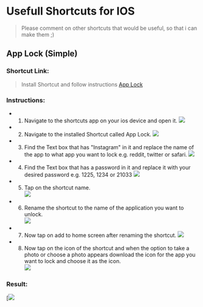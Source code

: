 # Usefull Shortcuts for IOS
>Please comment on other shortcuts that would be useful, so that i can make them ;)
## App Lock (Simple)
### Shortcut Link:
>Install Shortcut and follow instructions
[App Lock](https://www.icloud.com/shortcuts/956bc6b7df034b868118b70dfebb8418)

### Instructions:
 - 1. Navigate to the shortcuts app on your ios device and open it.
   ![](https://github.com/LofteaO/Usefull-Shortcuts/blob/aec4acf43bdc51e3ac2d3b3a0c865fb59846a3b9/Images/image0.png)

- 2. Navigate to the installed Shortcut called App Lock.
   ![](https://github.com/LofteaO/Usefull-Shortcuts/blob/aec4acf43bdc51e3ac2d3b3a0c865fb59846a3b9/Images/image1.png)

- 3. Find the Text box that has "Instagram" in it and replace the name of the app to what app you want to lock e.g. reddit, twitter or safari.
   ![](https://github.com/LofteaO/Usefull-Shortcuts/blob/aec4acf43bdc51e3ac2d3b3a0c865fb59846a3b9/Images/IMG_6838.PNG)

- 4. Find the Text box that has a password in it and replace it with your desired password e.g. 1225, 1234 or 21033
   ![](https://github.com/LofteaO/Usefull-Shortcuts/blob/aec4acf43bdc51e3ac2d3b3a0c865fb59846a3b9/Images/IMG_6839.PNG)

-  5. Tap on the shortcut name.    
   ![](https://github.com/LofteaO/Usefull-Shortcuts/blob/aec4acf43bdc51e3ac2d3b3a0c865fb59846a3b9/Images/IMG_6840.PNG)

- 6. Rename the shortcut to the name of the application you want to unlock.   
  ![](https://github.com/LofteaO/Usefull-Shortcuts/blob/aec4acf43bdc51e3ac2d3b3a0c865fb59846a3b9/Images/IMG_6843.PNG)

- 7. Now tap on add to home screen after renaming the shortcut.
  ![](https://github.com/LofteaO/Usefull-Shortcuts/blob/aec4acf43bdc51e3ac2d3b3a0c865fb59846a3b9/Images/IMG_6840.PNG)

- 8. Now tap on the icon of the shortcut and when the option to take a photo or choose a photo appears download the icon for the app you want to lock and choose it as the icon.     
  ![](https://github.com/LofteaO/Usefull-Shortcuts/blob/aec4acf43bdc51e3ac2d3b3a0c865fb59846a3b9/Images/IMG_6842.PNG)

### Result:
  [![](https://github.com/LofteaO/Usefull-Shortcuts/blob/24f94f8635ca3d66c7dafa317b016b74aacfb888/Images/image2.png)
